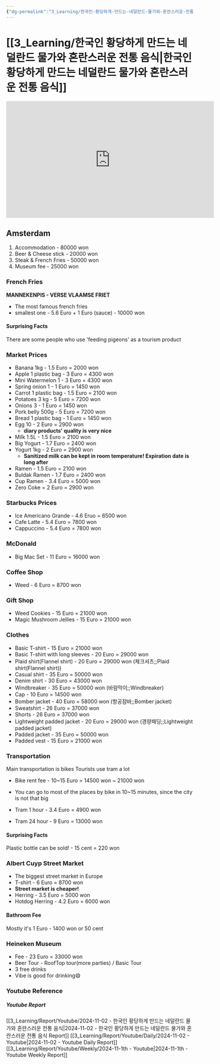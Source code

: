 ```yaml
---
{"dg-permalink":"3_Learning/한국인-황당하게-만드는-네덜란드-물가와-혼란스러운-전통-음식","created-date":"2024-11-02 10:57:41 pm","date":"2024-11-02","type":"youtube","tags":["youtube","entertainment"],"aliases":null,"youtuber":"상가","channelName":"상가의 안녕히살아보기 Helloing SANGA","link":"https://www.youtube.com/watch?v=LyDEJHhuG0M","img":"https://img.youtube.com/vi/LyDEJHhuG0M/0.jpg","dg-publish":true,"permalink":"/3_Learning/한국인-황당하게-만드는-네덜란드-물가와-혼란스러운-전통-음식/","dgPassFrontmatter":true,"noteIcon":"1"}
---
```


# [[3_Learning/한국인 황당하게 만드는 네덜란드 물가와 혼란스러운 전통 음식\|한국인 황당하게 만드는 네덜란드 물가와 혼란스러운 전통 음식]]


<div class="container-root"><span></span></div><div><div class="container-root"><iframe width="560" height="315" src="https://www.youtube.com/embed/LyDEJHhuG0M" title="YouTube video player" frameborder="0" allow="accelerometer; autoplay; clipboard-write; encrypted-media; gyroscope; picture-in-picture; web-share" allowfullscreen=""></iframe></div></div>

## Amsterdam 
1. Accommodation - 80000 won
2. Beer & Cheese stick - 20000 won
3. Steak & French Fries - 50000 won
4. Museum fee - 25000 won

### French Fries
**MANNEKENPIS - VERSE VLAAMSE FRIET**
- The most famous french fries
- smallest one - 5.6 Euro + 1 Euro (sauce) - 10000 won

#### Surprising Facts
There are some people who use 'feeding pigeons' as a tourism product

### Market Prices
- Banana 1kg - 1.5 Euro = 2000 won
- Apple 1 plastic bag - 3 Euro = 4300 won
- Mini Watermelon 1 - 3 Euro = 4300 won
- Spring onion 1 - 1 Euro = 1450 won
- Carrot 1 plastic bag - 1.5 Euro = 2100 won
- Potatoes 3 kg - 5 Euro = 7200 won
- Onions 3 - 1 Euro = 1450 won
- Pork belly 500g - 5 Euro = 7200 won
- Bread 1 plastic bag - 1 Euro = 1450 won
- Egg 10 - 2 Euro = 2900 won
	- **diary products' quality is very nice**
- Milk 1.5L - 1.5 Euro = 2100 won
- Big Yogurt - 1.7 Euro = 2400 won
- Yogurt 1kg - 2 Euro = 2900 won
	- **Sanitized milk can be kept in room temperature! Expiration date is long after**
- Ramen - 1.5 Euro = 2100 won
- Buldak Ramen - 1.7 Euro = 2400 won
- Cup Ramen - 3.4 Euro = 5000 won
- Zero Coke = 2 Euro = 2900 won

### Starbucks Prices
- Ice Americano Grande - 4.6 Eruo = 6500 won
- Cafe Latte - 5.4 Euro = 7800 won
- Cappuccino - 5.4 Euro = 7800 won

### McDonald
- Big Mac Set - 11 Euro = 16000 won

### Coffee Shop
- Weed - 6 Euro = 8700 won

### Gift Shop
- Weed Cookies - 15 Euro = 21000 won
- Magic Mushroom Jellies - 15 Euro = 21000 won

### Clothes
- Basic T-shirt - 15 Euro = 21000 won
- Basic T-shirt with long sleeves - 20 Euro = 29000 won
- Plaid shirt(Flannel shirt) - 20 Euro = 29000 won (체크셔츠;;Plaid shirt(Flannel shirt))
- Casual shirt - 35 Euro = 50000 won
- Denim shirt - 30 Euro = 43000 won
- Windbreaker - 35 Euro = 50000 won (바람막이;;Windbreaker)
- Cap - 10 Euro = 14500 won
- Bomber jacket - 40 Euro = 58000 won (항공잠바;;Bomber jacket)
- Sweatshirt - 26 Euro = 37000 won
- Shorts - 26 Euro = 37000 won
- Lightweight padded jacket - 20 Euro = 29000 won (경량패딩;;Lightweight padded jacket)
- Padded jacket - 35 Euro = 50000 won
- Padded vest - 15 Euro = 21000 won

### Transportation
Main transportation is bikes
Tourists use tram a lot

- Bike rent fee - 10~15 Euro = 14500 won ~ 21000 won
- You can go to most of the places by bike in 10~15 minutes, since the city is not that big

- Tram 1 hour - 3.4 Euro = 4900 won
- Tram 24 hour - 9 Euro = 13000 won

#### Surprising Facts
Plastic bottle can be sold!  - 15 cent = 220 won

### Albert Cuyp Street Market
- The biggest street market in Europe
- T-shirt - 6 Euro = 8700 won
- **Street market is cheaper!**
- Herring - 3.5 Euro = 5000 won
- Hotdog Herring - 4.2 Euro = 6000 won

#### Bathroom Fee
Mostly it's 1 Euro - 1400 won or 50 cent

### Heineken Museum
- Fee - 23 Euro = 33000 won
- Beer Tour - RoofTop tour(more parties) / Basic Tour
- 3 free drinks
- Vibe is good for drinking😄 
















### Youtube Reference
##### Youtube Report
[[3_Learning/Report/Youtube/2024-11-02 - 한국인 황당하게 만드는 네덜란드 물가와 혼란스러운 전통 음식\|2024-11-02 - 한국인 황당하게 만드는 네덜란드 물가와 혼란스러운 전통 음식 Report]]
[[3_Learning/Report/Youtube/Daily/2024-11-02 - Youtube\|2024-11-02 - Youtube Daily Report]]
[[3_Learning/Report/Youtube/Weekly/2024-11-1th - Youtube\|2024-11-1th - Youtube Weekly Report]]


